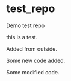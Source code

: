 # test_repo
Demo test repo

this is a test.

Added from outside.

Some new code added.

Some modified code.